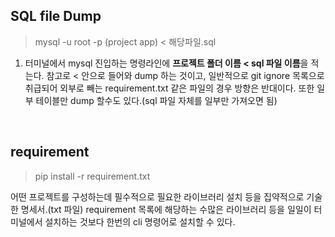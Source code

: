 ## SQL file Dump
> mysql -u root -p (project app) < 해당파일.sql



1) 터미널에서 mysql 진입하는 명령라인에 **프로젝트 폴더 이름 < sql 파일 이름**을 적는다.
참고로 < 안으로 들어와 dump 하는 것이고, 일반적으로 git ignore 목록으로 취급되어 외부로 빼는 requirement.txt 같은 파일의 경우 방향은 반대이다.
또한 일부 테이블만 dump 할수도 있다.(sql 파일 자체를 일부만 가져오면 됨)

<br />

## requirement

> pip install -r requirement.txt

어떤 프로젝트를 구성하는데 필수적으로 필요한 라이브러리 설치 등을 집약적으로 기술한 명세서.(txt 파일)
requirement 목록에 해당하는 수많은 라이브러리 등을 일일이 터미널에서 설치하는 것보다 한번의 cli 명령어로 설치할 수 있다.

<br />
